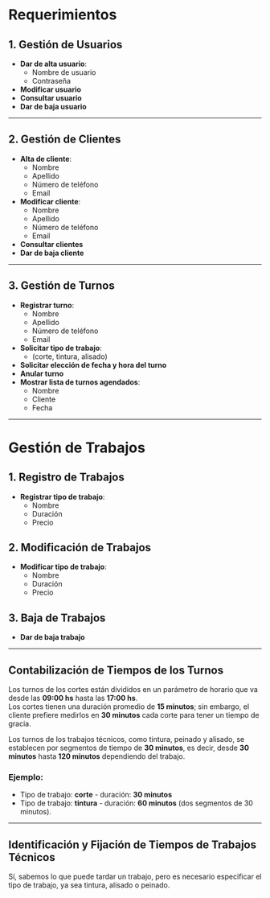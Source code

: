 # Requerimientos

## 1. Gestión de Usuarios
- **Dar de alta usuario**: 
  - Nombre de usuario
  - Contraseña
- **Modificar usuario**
- **Consultar usuario**
- **Dar de baja usuario**

---

## 2. Gestión de Clientes
- **Alta de cliente**: 
  - Nombre
  - Apellido
  - Número de teléfono
  - Email
- **Modificar cliente**: 
  - Nombre
  - Apellido
  - Número de teléfono
  - Email
- **Consultar clientes**
- **Dar de baja cliente**

---

## 3. Gestión de Turnos
- **Registrar turno**: 
  - Nombre
  - Apellido
  - Número de teléfono
  - Email
- **Solicitar tipo de trabajo**: 
  - (corte, tintura, alisado)
- **Solicitar elección de fecha y hora del turno**
- **Anular turno**
- **Mostrar lista de turnos agendados**: 
  - Nombre
  - Cliente
  - Fecha

---

# Gestión de Trabajos

## 1. Registro de Trabajos
- **Registrar tipo de trabajo**: 
  - Nombre
  - Duración
  - Precio

## 2. Modificación de Trabajos
- **Modificar tipo de trabajo**: 
  - Nombre
  - Duración
  - Precio

## 3. Baja de Trabajos
- **Dar de baja trabajo**

---

## Contabilización de Tiempos de los Turnos

Los turnos de los cortes están divididos en un parámetro de horario que va desde las **09:00 hs** hasta las **17:00 hs**.  
Los cortes tienen una duración promedio de **15 minutos**; sin embargo, el cliente prefiere medirlos en **30 minutos** cada corte para tener un tiempo de gracia.

Los turnos de los trabajos técnicos, como tintura, peinado y alisado, se establecen por segmentos de tiempo de **30 minutos**, es decir, desde **30 minutos** hasta **120 minutos** dependiendo del trabajo.  

### Ejemplo:
- Tipo de trabajo: **corte** - duración: **30 minutos**
- Tipo de trabajo: **tintura** - duración: **60 minutos** (dos segmentos de 30 minutos).

---

## Identificación y Fijación de Tiempos de Trabajos Técnicos

Sí, sabemos lo que puede tardar un trabajo, pero es necesario especificar el tipo de trabajo, ya sea tintura, alisado o peinado.

